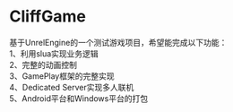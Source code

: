 # CliffGame
基于UnrelEngine的一个测试游戏项目，希望能完成以下功能：  
1、利用slua实现业务逻辑  
2、完整的动画控制  
3、GamePlay框架的完整实现  
4、Dedicated Server实现多人联机  
5、Android平台和Windows平台的打包  

